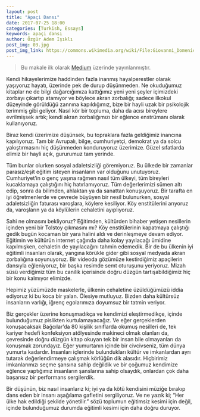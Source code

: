 ```yaml
---
layout: post
title: "Apaçi Dansı"
date: 2017-07-25 18:00
categories: [Turkish, Essays]
keywords: apaçi dansı
author: Özgür Adem Işıklı
post_img: 03.jpg
post_img_link: https://commons.wikimedia.org/wiki/File:Giovanni_Domenico_Tiepolo_-_Ball_in_the_Country_-_WGA22372.jpg
---
```


> Bu makale ilk olarak [Medium](https://medium.com/@iozguradem/apa%C3%A7i-dans%C4%B1-d7b4b232d7c1) üzerinde yayınlanmıştır.

Kendi hikayelerimize haddinden fazla inanmış hayalperestler olarak yaşıyoruz hayatı, üzerinde pek de durup düşünmeden. Ne okuduğumuz kitaplar ne de bilgi dağarcığımıza kattığımız yeni yeni şeyler içimizdeki zorbayı çıkartıp atamıyor ve böylece akran zorbalığı; sadece ilkokul düzeyinde görüldüğü zannına kapıldığımız, bize bir hayli uzak bir psikolojik terimmiş gibi geliyor. Nasıl kör bir topluma, daha da acısı bireylere evrilmişsek artık; kendi akran zorbalığımızı bir eğlence enstrümanı olarak kullanıyoruz.

Biraz kendi üzerimize düşünsek, bu topraklara fazla geldiğimiz inancına kapılıyoruz. Tam bir Avrupalı, bilge, cumhuriyetçi, demokrat ya da solcu yakıştırmasını hiç düşünmeden konduruyoruz üzerimize. Güzel sıfatlarda elimiz bir hayli açık, gururumuz tam yerinde.

Tüm bunlar olurken sosyal adaletsizliği göremiyoruz. Bu ülkede bir zamanlar parasız/eşit eğitim isteyen insanların var olduğunu unutuyoruz. Cumhuriyet’in o genç yaşına rağmen nasıl tüm ülkeyi, tüm bireyleri kucaklamaya çalıştığını hiç hatırlamıyoruz. Tüm değerlerimizi sümen altı edip, sonra da bilimden, ahlaktan ya da sanattan konuşuyoruz. Bir tarafta en iyi öğretmenlerde ve çevrede büyüyen bir nesil bulunurken, sosyal adaletsizliğin faturası varoşlara, köylere kesiliyor. Köy enstitülerini arıyoruz da, varoşların ya da köylülerin cehaletini ayıplıyoruz.

Sahi ne olmasını bekliyoruz? Eğitimden, kültürden bihaber yetişen nesillerin içinden yeni bir Tolstoy çıkmasını mı? Köy enstitülerinin kapatmaya çalıştığı gedik bugün kocaman bir yara halini aldı ve derinleşmeye devam ediyor. Eğitimin ve kültürün internet çağında daha kolay yayılacağı ümidine kapılmışken, cehaletin de yayılacağını tahmin edemedik. Bir de bu ülkenin iyi eğitimli insanları olarak, yangına körükle gider gibi sosyal medyada akran zorbalığına soyunuyoruz. Bir videoda gözümüze kestirdiğimiz apaçilerin dansıyla eğleniyoruz, bir başka resimde semt oturuşunu yeriyoruz. Mizah süsü verdiğimiz tüm bu canilik içerisinde doğru düzgün tartışabildiğimiz hiç bir konu kalmıyor elimizde.

Hepimiz yüzümüzde maskelerle, ülkenin cehaletine üzüldüğümüzü iddia ediyoruz ki bu koca bir yalan. Ölesiye mutluyuz. Bizden daha kültürsüz insanların varlığı, iğrenç egolarımıza doyumsuz bir tatmin veriyor.

Biz gerçekler üzerine konuşmadıkça ve kendimizi eleştirmedikçe, içinde bulunduğumuz pislikten kurtulamayacağız. Ve eğer gerçeklerden konuşacaksak Bağcılar’da 80 kişilik sınıflarda okumuş nesilleri de, tek kariyer hedefi konfeksiyon atölyesinde makineci olmak olanları da, çevresinde doğru düzgün kitap okuyan tek bir insan bile olmayanları da konuşmak zorundayız. Eğer yumurtanın içinde bir civcivseniz, tüm dünya yumurta kadardır. İnsanları içlerinde bulundukları kültür ve imkanlardan ayrı tutarak değerlendirmeye çalışmak körlüğün dik alasıdır. Hiçbirimiz imkanlarımızı seçme şansına sahip değildik ve bir çoğumuz kendimize eğlence yaptığımız insanların şanslarına sahip olsaydık, onlardan çok daha başarısız bir performans sergilerdik.

Bir düşünün, biz nasıl insanlarız ki; iyi ya da kötü kendisini müziğe bırakıp dans eden bir insanı aşağılama gafletini sergiliyoruz. Ve ne yazık ki; “Her ülke hak edildiği şekilde yönetilir.” sözü toplumun eğitimsiz kesimi için değil, içinde bulunduğumuz durumda eğitimli kesimi için daha doğru duruyor.
